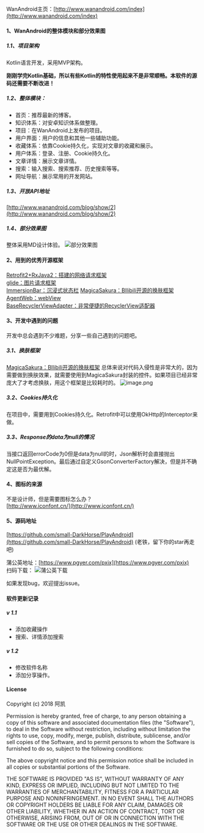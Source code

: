 
WanAndroid主页：[http://www.wanandroid.com/index](http://www.wanandroid.com/index)   

#### 1、WanAndroid的整体模块和部分效果图

##### 1.1、项目架构
Kotlin语言开发，采用MVP架构。

**刚刚学完Kotlin基础，所以有些Kotlin的特性使用起来不是非常顺畅。本软件的源码还需要不断改进！**

##### 1.2、整体模块：  
* 首页：推荐最新的博客。
* 知识体系：对安卓知识体系做整理。
* 项目：在WanAndroid上发布的项目。
* 用户界面：用户的信息和其他一些辅助功能。
* 收藏体系：依靠Cookie持久化，实现对文章的收藏和展示。
* 用户体系：登录、注册、Cookie持久化。
* 文章详情：展示文章详情。
* 搜索：输入搜索、搜索推荐、历史搜索等等。
* 网址导航：展示常用的开发网站。

##### 1.3、开放API地址
[http://www.wanandroid.com/blog/show/2](http://www.wanandroid.com/blog/show/2)


##### 1.4、部分效果图
整体采用MD设计体验。 
![部分效果图](https://upload-images.jianshu.io/upload_images/1930161-6e5e5164c7128f8b.png?imageMogr2/auto-orient/strip%7CimageView2/2/w/1240)

#### 2、用到的优秀开源框架
[Retrofit2+RxJava2：搭建的网络请求框架](https://www.jianshu.com/p/2e8b400909b7)   
[glide：图片请求框架](https://github.com/bumptech/glide)  
[ImmersionBar：沉浸式状态栏](https://github.com/gyf-dev/ImmersionBar)
[MagicaSakura：BIlibili开源的换肤框架](https://github.com/Bilibili/MagicaSakura)  
[AgentWeb：webView](https://github.com/Justson/AgentWeb)  
[BaseRecyclerViewAdapter：非常便捷的RecyclerView适配器](https://github.com/CymChad/BaseRecyclerViewAdapterHelper)

#### 3、开发中遇到的问题
开发中总会遇到不少难题，分享一些自己遇到的问题吧。
##### 3.1、换肤框架
[MagicaSakura：BIlibili开源的换肤框架](https://github.com/Bilibili/MagicaSakura)  总体来说对代码入侵性是非常大的，因为需要做到换肤效果，就需要使用到MagicaSakura封装的控件。如果项目已经非常庞大了才考虑换肤，用这个框架是比较耗时的。
![image.png](https://upload-images.jianshu.io/upload_images/1930161-cb12049cdb379eda.png?imageMogr2/auto-orient/strip%7CimageView2/2/w/1240)




##### 3.2、Cookies持久化
在项目中，需要用到Cookies持久化。Retrofit中可以使用OkHttp的Interceptor来做。

##### 3.3、Response的data为null的情况
当接口返回errorCode为0但是data为null的时，Json解析时会直接抛出NullPointException。最后通过自定义GsonConverterFactory解决，但是并不确定这是否为最优解。


#### 4、图标的来源
不是设计师，但是需要图标怎么办？   
[http://www.iconfont.cn/](http://www.iconfont.cn/)

#### 5、源码地址
[https://github.com/small-DarkHorse/PlayAndroid](https://github.com/small-DarkHorse/PlayAndroid) (老铁，留下你的star再走吧)

蒲公英地址：[https://www.pgyer.com/pxix](https://www.pgyer.com/pxix)   
扫码下载：
![蒲公英下载](https://upload-images.jianshu.io/upload_images/1930161-6ca04c7fe51958e6.png?imageMogr2/auto-orient/strip%7CimageView2/2/w/1240)


如果发现bug，欢迎提出issue。

#### 软件更新记录
##### v 1.1 
* 添加收藏操作
* 搜索、详情添加搜索
##### v 1.2
* 修改软件名称
* 添加分享操作。


#### License

Copyright (c) 2018 阿凯

Permission is hereby granted, free of charge, to any person obtaining a copy
of this software and associated documentation files (the "Software"), to deal
in the Software without restriction, including without limitation the rights
to use, copy, modify, merge, publish, distribute, sublicense, and/or sell
copies of the Software, and to permit persons to whom the Software is
furnished to do so, subject to the following conditions:

The above copyright notice and this permission notice shall be included in all
copies or substantial portions of the Software.

THE SOFTWARE IS PROVIDED "AS IS", WITHOUT WARRANTY OF ANY KIND, EXPRESS OR
IMPLIED, INCLUDING BUT NOT LIMITED TO THE WARRANTIES OF MERCHANTABILITY,
FITNESS FOR A PARTICULAR PURPOSE AND NONINFRINGEMENT. IN NO EVENT SHALL THE
AUTHORS OR COPYRIGHT HOLDERS BE LIABLE FOR ANY CLAIM, DAMAGES OR OTHER
LIABILITY, WHETHER IN AN ACTION OF CONTRACT, TORT OR OTHERWISE, ARISING FROM,
OUT OF OR IN CONNECTION WITH THE SOFTWARE OR THE USE OR OTHER DEALINGS IN THE
SOFTWARE.
